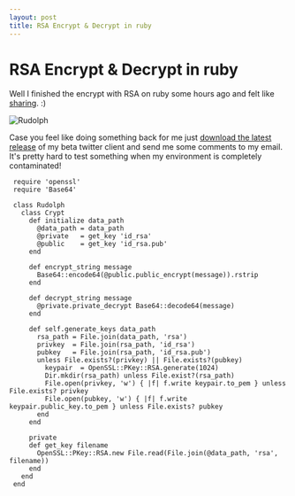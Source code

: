 ```yaml
---
layout: post
title: RSA Encrypt & Decrypt in ruby
---
```

# RSA Encrypt & Decrypt in ruby

Well I finished the encrypt with RSA on ruby some hours ago and felt like 
[sharing](http://github.com/dscape/rudolph/tree/e94b7f106afe862cd99e842dc11d698a5117a64a/src/rudolph/crypt.rb). :)

![Rudolph](http://img.skitch.com/20081208-c9fba7g19he82fmfg28g6wma28.png)

Case you feel like doing something back for me just [download the latest release](http://github.com/dscape/rudolph/zipball/e94b7f106afe862cd99e842dc11d698a5117a64a) of my beta twitter client and send me some comments to my email. It's pretty hard to test something when my environment is completely contaminated!

     require 'openssl'
     require 'Base64'
     
     class Rudolph
       class Crypt
         def initialize data_path
           @data_path = data_path
           @private   = get_key 'id_rsa'
           @public    = get_key 'id_rsa.pub'
         end
     
         def encrypt_string message
           Base64::encode64(@public.public_encrypt(message)).rstrip
         end
     
         def decrypt_string message
           @private.private_decrypt Base64::decode64(message)
         end
     
         def self.generate_keys data_path
           rsa_path = File.join(data_path, 'rsa')
           privkey  = File.join(rsa_path, 'id_rsa')
           pubkey   = File.join(rsa_path, 'id_rsa.pub')
           unless File.exists?(privkey) || File.exists?(pubkey)
             keypair  = OpenSSL::PKey::RSA.generate(1024)
             Dir.mkdir(rsa_path) unless File.exist?(rsa_path)
             File.open(privkey, 'w') { |f| f.write keypair.to_pem } unless File.exists? privkey
             File.open(pubkey, 'w') { |f| f.write keypair.public_key.to_pem } unless File.exists? pubkey
           end
         end
     
         private
         def get_key filename
           OpenSSL::PKey::RSA.new File.read(File.join(@data_path, 'rsa', filename))
         end
       end
     end
